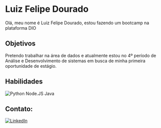 # Luiz Felipe Dourado
Olá, meu nome é Luiz Felipe Dourado, estou fazendo um bootcamp na plataforma DIO

## Objetivos
Pretendo trabalhar na área de dados e atualmente estou no 4º período de Análise e Desenvolvimento de sistemas em busca de minha primeira oportunidade de estágio.

## Habilidades
![Python](https://img.shields.io/badge/Python-000?style=for-the-badge&logo=python)
Node.JS
Java


## Contato:
[![LinkedIn](https://img.shields.io/badge/LinkedIn-000?style=for-the-badge&logo=linkedin&logoColor=0E76A8)](https://www.linkedin.com/in/luiz-felipe-dourado-266719107/)